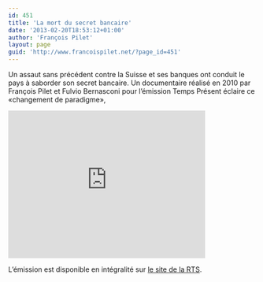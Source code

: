 ```yaml
---
id: 451
title: 'La mort du secret bancaire'
date: '2013-02-20T18:53:12+01:00'
author: 'François Pilet'
layout: page
guid: 'http://www.francoispilet.net/?page_id=451'
---
```


Un assaut sans précédent contre la Suisse et ses banques ont conduit le pays à saborder son secret bancaire. Un documentaire réalisé en 2010 par François Pilet et Fulvio Bernasconi pour l’émission Temps Présent éclaire ce «changement de paradigme»,

<iframe allowfullscreen="allowfullscreen" frameborder="0" height="300" loading="lazy" src="http://player.vimeo.com/video/14400996?title=0&byline=0&portrait=0" width="400"></iframe>

L’émission est disponible en intégralité sur [le site de la RTS](http://www.rts.ch/emissions/temps-present/economie/2295930-secret-bancaire-la-mise-a-mort.html).